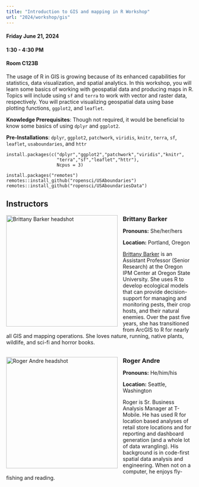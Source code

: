 ```yaml
---
title: "Introduction to GIS and mapping in R Workshop"
url: "2024/workshop/gis"
---
```


#### Friday June 21, 2024
#### 1:30 - 4:30 PM  
#### Room C123B

The usage of R in GIS is growing because of its enhanced capabilities for statistics, data visualization, and spatial analytics. In this workshop, you will learn some basics of working with geospatial data and producing maps in R. Topics will include using `sf` and `terra` to work with vector and raster data, respectively. You will practice visualizing geospatial data using base plotting functions, `ggplot2`, and `leaflet`. 

**Knowledge Prerequisites**: Though not required, it would be beneficial to know some basics of using `dplyr` and `ggplot2`.

**Pre-Installations**: `dplyr`, `ggplot2`, `patchwork`, `viridis`, `knitr`, `terra`, `sf`, `leaflet`, `usaboundaries`, and `httr`

```
install.packages(c("dplyr","ggplot2","patchwork","viridis","knitr",
                   "terra","sf","leaflet","httr"),
                   Ncpus = 3)

install.packages("remotes")
remotes::install_github("ropensci/USAboundaries")
remotes::install_github("ropensci/USAboundariesData")
```

## Instructors

<img class="float" width="300px" src="../../../../img/speakers/speakers_2024/brittany_barker.jpeg" alt="Brittany Barker headshot">

### Brittany Barker
      
**Pronouns:** She/her/hers
    
**Location:** Portland, Oregon
      
<a href="http://brittanysbarker.org">Brittany Barker</a> is an Assistant Professor (Senior Research) at the Oregon IPM Center at Oregon State University. She uses R to develop ecological models that can provide decision-support for managing and monitoring pests, their crop hosts, and their natural enemies. Over the past five years, she has transitioned from ArcGIS to R for nearly all GIS and mapping operations. She loves nature, running, native plants, wildlife, and sci-fi and horror books. 

<br style="clear:both">

<img class="float" width="300px" src="../../../../img/speakers/speakers_2024/roger_andre.jpeg" alt="Roger Andre headshot">

### Roger Andre
      
**Pronouns:** He/him/his
    
**Location:** Seattle, Washington
    
Roger is Sr. Business Analysis Manager at T-Mobile.  He has used R for location based analyses of retail store locations and for reporting and dashboard generation (and a whole lot of data wrangling).  His background is in code-first spatial data analysis and engineering.  When not on a computer, he enjoys fly-fishing and reading. 

<style>
h1, .h1 {
    margin-top: 20px;
    margin-bottom: -40px;
}
h3, .h3 {
    margin-top: 0em;
    margin-bottom: .5em;
}
.float {
  float: left;
  padding: 0em 1em 1em 0em;
}
@media only screen and (max-width: 900px) {
    .float {
        float:none;
    }
}
</style>
